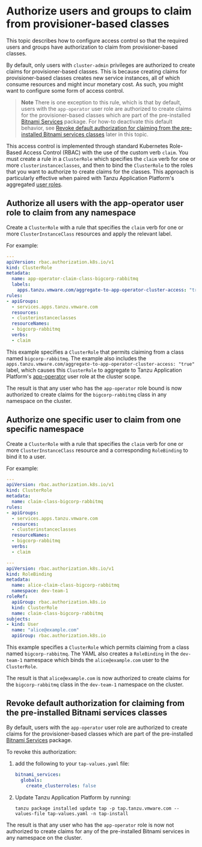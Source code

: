 # Authorize users and groups to claim from provisioner-based classes

This topic describes how to configure access control so that the required users and groups have
authorization to claim from provisioner-based classes.

By default, only users with `cluster-admin` privileges are authorized to create claims for
provisioner-based classes.
This is because creating claims for provisioner-based classes creates new service instances,
all of which consume resources and might incur monetary cost.
As such, you might want to configure some form of access control.

> **Note** There is one exception to this rule, which is that by default, users with the `app-operator`
> user role are authorized to create claims for the provisioner-based classes which are part of the
> pre-installed [Bitnami Services](../../bitnami-services/about.hbs.md) package.
> For how-to deactivate this default behavior, see
> [Revoke default authorization for claiming from the pre-installed Bitnami services classes](#bitnami-services)
> later in this topic.

This access control is implemented through standard Kubernetes Role-Based Access Control (RBAC) with
the use of the custom verb `claim`.
You must create a rule in a `ClusterRole` which specifies the `claim` verb for one or
more `clusterinstanceclasses`, and then to bind the `ClusterRole` to the roles that you want to
authorize to create claims for the classes.
This approach is particularly effective when paired with Tanzu Application Platform's aggregated [user roles](../../authn-authz/role-descriptions.html).

## <a id="auth-all-users"></a> Authorize all users with the app-operator user role to claim from any namespace

Create a `ClusterRole` with a rule that specifies the `claim` verb for one or more `ClusterInstanceClass`
resources and apply the relevant label.

For example:

```yaml
---
apiVersion: rbac.authorization.k8s.io/v1
kind: ClusterRole
metadata:
  name: app-operator-claim-class-bigcorp-rabbitmq
  labels:
    apps.tanzu.vmware.com/aggregate-to-app-operator-cluster-access: "true"
rules:
- apiGroups:
  - services.apps.tanzu.vmware.com
  resources:
  - clusterinstanceclasses
  resourceNames:
  - bigcorp-rabbitmq
  verbs:
  - claim
```

This example specifies a `ClusterRole` that permits claiming from a class named `bigcorp-rabbitmq`.
The example also includes the `apps.tanzu.vmware.com/aggregate-to-app-operator-cluster-access: "true"` label,
which causes this `ClusterRole` to aggregate to Tanzu Application Platform's [app-operator](../../authn-authz/role-descriptions.html#app-operator)
user role at the cluster scope.

The result is that any user who has the `app-operator` role bound is now authorized to create claims
for the `bigcorp-rabbitmq` class in any namespace on the cluster.

## <a id="auth-one-user"></a> Authorize one specific user to claim from one specific namespace

Create a `ClusterRole` with a rule that specifies the `claim` verb for one or more `ClusterInstanceClass`
resource and a corresponding `RoleBinding` to bind it to a user.

For example:

```yaml
---
apiVersion: rbac.authorization.k8s.io/v1
kind: ClusterRole
metadata:
  name: claim-class-bigcorp-rabbitmq
rules:
- apiGroups:
  - services.apps.tanzu.vmware.com
  resources:
  - clusterinstanceclasses
  resourceNames:
  - bigcorp-rabbitmq
  verbs:
  - claim

---
apiVersion: rbac.authorization.k8s.io/v1
kind: RoleBinding
metadata:
  name: alice-claim-class-bigcorp-rabbitmq
  namespace: dev-team-1
roleRef:
  apiGroup: rbac.authorization.k8s.io
  kind: ClusterRole
  name: claim-class-bigcorp-rabbitmq
subjects:
- kind: User
  name: "alice@example.com"
  apiGroup: rbac.authorization.k8s.io
```

This example specifies a `ClusterRole` which permits claiming from a class named `bigcorp-rabbitmq`.
The YAML also creates a `RoleBinding` in the `dev-team-1` namespace which binds the
`alice@example.com` user to the `ClusterRole`.

The result is that `alice@example.com` is now authorized to create claims for the
`bigcorp-rabbitmq` class in the `dev-team-1` namespace on the cluster.

## <a id="bitnami-services"></a> Revoke default authorization for claiming from the pre-installed Bitnami services classes

By default, users with the `app-operator` user role are authorized to create claims for the
provisioner-based classes which are part of the pre-installed [Bitnami Services](../../bitnami-services/about.hbs.md) package.

To revoke this authorization:

1. add the following to your `tap-values.yaml` file:

   ```yaml
   bitnami_services:
     globals:
       create_clusterroles: false
   ```

1. Update Tanzu Application Platform by running:

   ```console
   tanzu package installed update tap -p tap.tanzu.vmware.com --values-file tap-values.yaml -n tap-install
   ```

The result is that any user who has the `app-operator` role is now not authorized to create claims
for any of the pre-installed Bitnami services in any namespace on the cluster.
